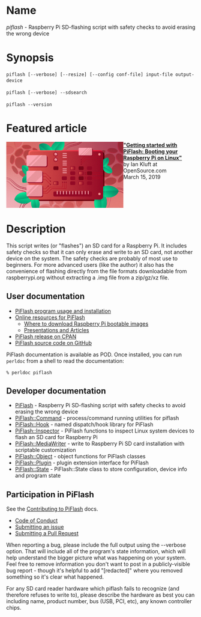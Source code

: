 # Name

*piflash* - Raspberry Pi SD-flashing script with safety checks to avoid erasing the wrong device

# Synopsis

    piflash [--verbose] [--resize] [--config conf-file] input-file output-device

    piflash [--verbose] --sdsearch

    piflash --version

# Featured article

<a href="https://opensource.com/article/19/3/piflash">
<img src="doc/raspberrypi_board_vector_red.png" height=176 width="312" align="left">
<b>"Getting started with PiFlash: Booting your Raspberry Pi on Linux"</b>
</a>
<br>
by Ian Kluft at OpenSource.com
<br>
March 15, 2019
<br clear=all>

# Description

This script writes (or "flashes") an SD card for a Raspberry Pi. It includes safety checks so that it can only erase and write to an SD card, not another device on the system. The safety checks are probably of most use to beginners. For more advanced users (like the author) it also has the convenience of flashing directly from the file formats downloadable from raspberrypi.org without extracting a .img file from a zip/gz/xz file.

## User documentation

* [PiFlash program usage and installation](https://metacpan.org/pod/distribution/PiFlash/bin/piflash)
* [Online resources for PiFlash](https://metacpan.org/pod/distribution/PiFlash/doc/resources.pod)
  * [Where to download Raspberry Pi bootable images](https://metacpan.org/pod/distribution/PiFlash/doc/resources.pod#Where-to-download-Raspberry-Pi-bootable-images)
  * [Presentations and Articles](https://metacpan.org/pod/distribution/PiFlash/doc/resources.pod#Presentations-and-Articles)
* [PiFlash release on CPAN](https://metacpan.org/release/PiFlash)
* [PiFlash source code on GitHub](https://github.com/ikluft/piflash)

PiFlash documentation is available as POD.
Once installed, you can run `perldoc` from a shell to read the documentation:
 
    % perldoc piflash
 
## Developer documentation

* [PiFlash](https://metacpan.org/pod/PiFlash) - Raspberry Pi SD-flashing script with safety checks to avoid erasing the wrong device
* [PiFlash::Command](https://metacpan.org/pod/PiFlash::Command) - process/command running utilities for piflash
* [PiFlash::Hook](https://metacpan.org/pod/PiFlash::Hook) - named dispatch/hook library for PiFlash
* [PiFlash::Inspector](https://metacpan.org/pod/PiFlash::Inspector) - PiFlash functions to inspect Linux system devices to flash an SD card for Raspberry Pi
* [PiFlash::MediaWriter](https://metacpan.org/pod/PiFlash::MediaWriter) - write to Raspberry Pi SD card installation with scriptable customization
* [PiFlash::Object](https://metacpan.org/pod/PiFlash::Object) - object functions for PiFlash classes
* [PiFlash::Plugin](https://metacpan.org/pod/PiFlash::Plugin) - plugin extension interface for PiFlash
* [PiFlash::State](https://metacpan.org/pod/PiFlash::State) - PiFlash::State class to store configuration, device info and program state

## Participation in PiFlash

See the [Contributing to PiFlash](CONTRIBUTING.md) docs.

* [Code of Conduct](CONTRIBUTING.md#code-of-conduct)
* [Submitting an issue](CONTRIBUTING.md#submitting-an-issue)
* [Submitting a Pull Request](CONTRIBUTING.md#submitting-a-pull-request)

When reporting a bug, please include the full output using the --verbose option. That will include all of the
program's state information, which will help understand the bigger picture what was happening on your system.
Feel free to remove information you don't want to post in a publicly-visible bug report - though it's helpful
to add "[redacted]" where you removed something so it's clear what happened.

For any SD card reader hardware which piflash fails to recognize (and therefore refuses to write to),
please describe the hardware as best you can including name, product number, bus (USB, PCI, etc),
any known controller chips.
